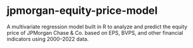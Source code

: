 # jpmorgan-equity-price-model
A multivariate regression model built in R to analyze and predict the equity price of JPMorgan Chase &amp; Co. based on EPS, BVPS, and other financial indicators using 2000–2022 data.
